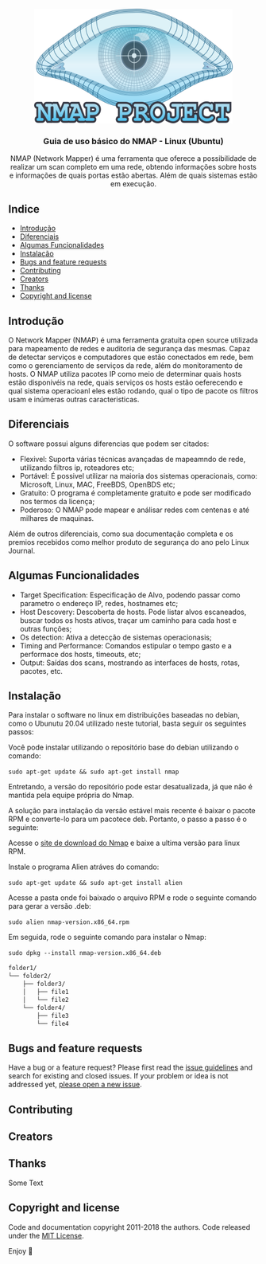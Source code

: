 <p align="center">
  <a href="https://nmap.org/">
    <img src="logo.png" alt="Logo" width=400 height=230>
  </a>
  <h3 align="center">Guia de uso básico do NMAP - Linux (Ubuntu)</h3>
  <p align="center">NMAP (Network Mapper) é uma ferramenta que oferece a possibilidade de realizar um scan completo em uma rede, obtendo informações sobre hosts e informações de quais portas estão abertas. Além de quais sistemas estão em execução.</p>
</p>

## Indice

- [Introdução](#Introdução)
- [Diferenciais](#Diferenciais)
- [Algumas Funcionalidades](#Algumas-Funcionalidades)
- [Instalação](#Instalação)
- [Bugs and feature requests](#bugs-and-feature-requests)
- [Contributing](#contributing)
- [Creators](#creators)
- [Thanks](#thanks)
- [Copyright and license](#copyright-and-license)

## Introdução

O Network Mapper (NMAP) é uma ferramenta gratuita open source utilizada para mapeamento de redes e auditoria de segurança das mesmas. Capaz de detectar serviços e computadores que estão conectados em rede, bem como o gerenciamento de serviços da rede, além do monitoramento de hosts. O NMAP utiliza pacotes IP como meio de determinar quais hosts estão disponivéis na rede, quais serviços os hosts estão oeferecendo e qual sistema operacioanl eles estão rodando, qual o tipo de pacote os filtros usam e inúmeras outras caracteristicas.

## Diferenciais

O software possui alguns diferencias que podem ser citados:

- Flexivel: Suporta várias técnicas avançadas de mapeamndo de rede, utilizando filtros ip, roteadores etc;
- Portável: É possivel utilizar na maioria dos sistemas operacionais, como: Microsoft, Linux, MAC, FreeBDS, OpenBDS etc;
- Gratuito: O programa é completamente gratuito e pode ser modificado nos termos da licença;
- Poderoso: O NMAP pode mapear e análisar redes com centenas e até milhares de maquinas.

Além de outros diferenciais, como sua documentação completa e os premios recebidos como melhor produto de segurança do ano pelo Linux Journal.

## Algumas Funcionalidades

- Target Specification: Especificação de Alvo, podendo passar como parametro o endereço IP, redes, hostnames etc;
- Host Descovery: Descoberta de hosts. Pode listar alvos escaneados, buscar todos os hosts ativos, traçar um caminho para cada host e outras funções;
- Os detection: Ativa a detecção de sistemas operacionasis;
- Timing and Performance: Comandos estipular o tempo gasto e a performace dos hosts, timeouts, etc;
- Output: Saídas dos scans, mostrando as interfaces de hosts, rotas, pacotes, etc.

## Instalação

Para instalar o software no linux em distribuições baseadas no debian, como o Ubunutu 20.04 utilizado neste tutorial, basta seguir os seguintes passos:

Você pode instalar utilizando o repositório base do debian utilizando o comando:

`sudo apt-get update && sudo apt-get install nmap`

Entretando, a versão do repositório pode estar desatualizada, já que não é mantida pela equipe própria do Nmap.

A solução para instalação da versão estável mais recente é baixar o pacote RPM e converte-lo para um pacotece deb. Portanto, o passo a passo é o seguinte:

Acesse o [site de download do Nmap](https://nmap.org/download.html) e baixe a ultima versão para linux RPM.

Instale o programa Alien atráves do comando:

`sudo apt-get update && sudo apt-get install alien`

Acesse a pasta onde foi baixado o arquivo RPM e rode o seguinte comando para gerar a versão .deb:

`sudo alien nmap-version.x86_64.rpm`

Em seguida, rode o seguinte comando para instalar o Nmap:

`sudo dpkg --install nmap-version.x86_64.deb`

```text
folder1/
└── folder2/
    ├── folder3/
    │   ├── file1
    │   └── file2
    └── folder4/
        ├── file3
        └── file4
```

## Bugs and feature requests

Have a bug or a feature request? Please first read the [issue guidelines](https://reponame/blob/master/CONTRIBUTING.md) and search for existing and closed issues. If your problem or idea is not addressed yet, [please open a new issue](https://reponame/issues/new).

## Contributing



## Creators


## Thanks

Some Text

## Copyright and license

Code and documentation copyright 2011-2018 the authors. Code released under the [MIT License](https://reponame/blob/master/LICENSE).

Enjoy :metal:
